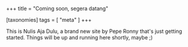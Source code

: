 +++
title = "Coming soon, segera datang"

[taxonomies]
tags = [ "meta" ]
+++

This is Nulis Aja Dulu, a brand new site by Pepe Ronny that's just getting started. Things will be up and running here shortly, maybe ;) 
